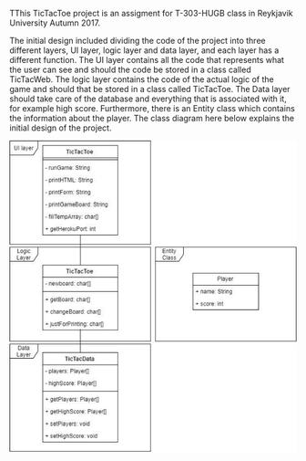 TThis TicTacToe project is an assigment for T-303-HUGB class in Reykjavik University Autumn 2017.

The initial design included dividing the code of the project into three different layers, UI layer, logic layer and data layer, and each layer has a different function. The UI layer contains all the code that represents what the user can see and should the code be stored in a class called TicTacWeb. The logic layer contains the code of the actual logic of the game and should that be stored in a class called TicTacToe. The Data layer should take care of the database and everything that is associated with it, for example high score. Furthermore, there is an Entity class which contains the information about the player. The class diagram here below explains the initial design of the project. 

<img src="https://github.com/SkolaRapp/TicTacToe/blob/design/docs/images/classDiagram.jpg" alt="classDiagram" width="600" />

